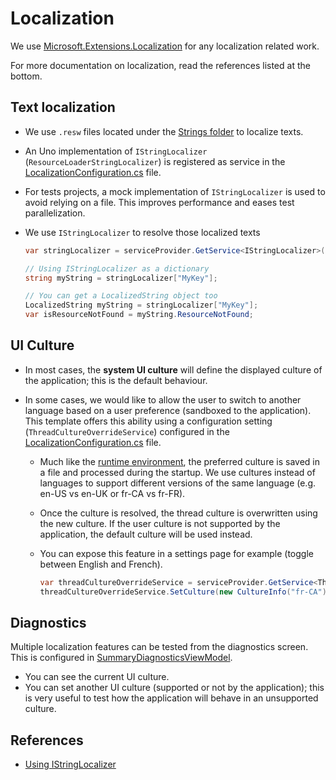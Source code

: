 # Localization

We use [Microsoft.Extensions.Localization](https://www.nuget.org/packages/Microsoft.Extensions.Localization) for any localization related work.

For more documentation on localization, read the references listed at the bottom.

## Text localization

- We use `.resw` files located under the [Strings folder](../src/app/TradeZeroApp.Shared/Strings) to localize texts.

- An Uno implementation of `IStringLocalizer` (`ResourceLoaderStringLocalizer`) is registered as service in the [LocalizationConfiguration.cs](../src/app/TradeZeroApp.Shared/Configuration/LocalizationConfiguration.cs) file.

- For tests projects, a mock implementation of `IStringLocalizer` is used to avoid relying on a file. This improves performance and eases test parallelization.

- We use `IStringLocalizer` to resolve those localized texts
  ```csharp
  var stringLocalizer = serviceProvider.GetService<IStringLocalizer>();
  
  // Using IStringLocalizer as a dictionary
  string myString = stringLocalizer["MyKey"];

  // You can get a LocalizedString object too
  LocalizedString myString = stringLocalizer["MyKey"];
  var isResourceNotFound = myString.ResourceNotFound;
  ```

## UI Culture

- In most cases, the **system UI culture** will define the displayed culture of the application; this is the default behaviour. 

- In some cases, we would like to allow the user to switch to another language based on a user preference (sandboxed to the application). This template offers this ability using a configuration setting (`ThreadCultureOverrideService`) configured in the [LocalizationConfiguration.cs](../src/app/TradeZeroApp.Shared/Configuration/LocalizationConfiguration.cs) file.

  - Much like the [runtime environment](Environments.md), the preferred culture is saved in a file and processed during the startup. We use cultures instead of languages to support different versions of the same language (e.g. en-US vs en-UK or fr-CA vs fr-FR).

  - Once the culture is resolved, the thread culture is overwritten using the new culture. If the user culture is not supported by the application, the default culture will be used instead.

  - You can expose this feature in a settings page for example (toggle between English and French).

    ```csharp
    var threadCultureOverrideService = serviceProvider.GetService<ThreadCultureOverrideService>();
    threadCultureOverrideService.SetCulture(new CultureInfo("fr-CA"));
    ```

## Diagnostics

Multiple localization features can be tested from the diagnostics screen. This is configured in [SummaryDiagnosticsViewModel](../src/app/TradeZeroApp.Shared/Presentation/Diagnostics/CultureDiagnosticsViewModel.cs).

- You can see the current UI culture.
- You can set another UI culture (supported or not by the application); this is very useful to test how the application will behave in an unsupported culture. 

## References

- [Using IStringLocalizer](https://docs.microsoft.com/en-us/aspnet/core/fundamentals/localization?view=aspnetcore-3.1)